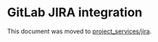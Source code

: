 # GitLab JIRA integration

This document was moved to [project_services/jira](../project_services/jira.md).
